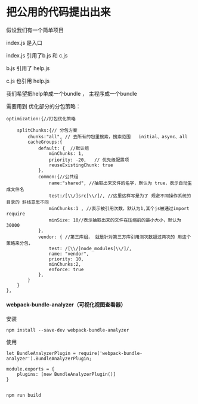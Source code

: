 # 把公用的代码提出出来

假设我们有一个简单项目

index.js 是入口

index.js 引用了b.js 和 c.js

b.js 引用了 help.js

c.js 也引用 help.js

我们希望把help单成一个bundle ， 主程序成一个bundle

需要用到 优化部分的分包策略：


    optimization:{//打包优化策略
    
        splitChunks:{// 分包方案
            chunks:"all", // 去所有的包里搜索，搜索范围   initial、async、all
            cacheGroups:{
                default: {  //默认组
                    minChunks: 1,
                    priority: -20,   // 优先级配置项
                    reuseExistingChunk: true
                },
                common:{//公共组
                    name:"shared", //抽取出来文件的名字，默认为 true，表示自动生成文件名
                    test:/[\\/]src[\\/]/, //这里这样写是为了 规避不同操作系统的目录的 斜线意思不同
                    minChunks:1 , //表示被引用次数，默认为1,某个js被通过import require 
                    minSize: 10//表示抽取出来的文件在压缩前的最小大小，默认为 30000
                },
                vendor: { //第三库组， 就是针对第三方库引用测次数超过两次的 用这个策略来分包，
                    test: /[\\/]node_modules[\\/]/,
                    name: "vendor",
                    priority: 10,
                    minChunks:2,
                    enforce: true
                },
            }
        }
    },



#### webpack-bundle-analyzer（可视化视图查看器）

安装 

    npm install --save-dev webpack-bundle-analyzer

使用

    let BundleAnalyzerPlugin = require('webpack-bundle-analyzer').BundleAnalyzerPlugin;

    module.exports = {
        plugins: [new BundleAnalyzerPlugin()]
    }


    npm run build 

    
